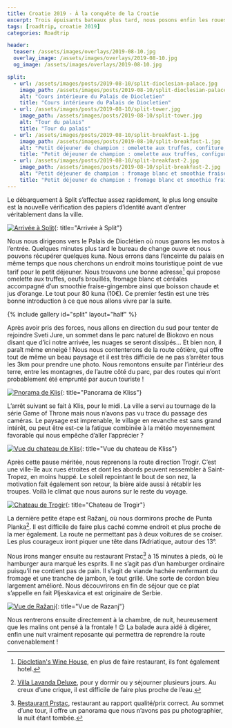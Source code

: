 ```yaml
---
title: Croatie 2019 - À la conquête de la Croatie
excerpt: Trois épuisants bateaux plus tard, nous posons enfin les roues à terre, en Croatie ! 
tags: [roadtrip, croatie 2019]
categories: Roadtrip

header:
  teaser: /assets/images/overlays/2019-08-10.jpg
  overlay_image: /assets/images/overlays/2019-08-10.jpg
  og_image: /assets/images/overlays/2019-08-10.jpg

split:
  - url: /assets/images/posts/2019-08-10/split-dioclesian-palace.jpg
    image_path: /assets/images/posts/2019-08-10/split-dioclesian-palace.jpg
    alt: "Cours intérieure du Palais de Diocletien"
    title: "Cours intérieure du Palais de Diocletien"
  - url: /assets/images/posts/2019-08-10/split-tower.jpg
    image_path: /assets/images/posts/2019-08-10/split-tower.jpg
    alt: "Tour du palais"
    title: "Tour du palais"
  - url: /assets/images/posts/2019-08-10/split-breakfast-1.jpg
    image_path: /assets/images/posts/2019-08-10/split-breakfast-1.jpg
    alt: "Petit déjeuner de champion : omelette aux truffes, confiture, beurre !"
    title: "Petit déjeuner de champion : omelette aux truffes, configure, beurre !"
  - url: /assets/images/posts/2019-08-10/split-breakfast-2.jpg
    image_path: /assets/images/posts/2019-08-10/split-breakfast-2.jpg
    alt: "Petit déjeuner de champion : fromage blanc et smoothie fraise-gingembre qui réveille !"
    title: "Petit déjeuner de champion : fromage blanc et smoothie fraise-gingembre qui réveille !"
---
```


Le débarquement à Split s’effectue assez rapidement, le plus long ensuite est la nouvelle vérification des papiers
d’identité avant d’entrer véritablement dans la ville.

[![Arrivée à Split](/assets/images/posts/2019-08-10/split-arrival.jpg)](/assets/images/posts/2019-08-10/split-arrival.jpg){: title="Arrivée à Split"}

Nous nous dirigeons vers le Palais de Dioclétien où nous garons les motos à l’entrée. Quelques minutes plus tard le
bureau de change ouvre et nous pouvons récupérer quelques kuna. Nous errons dans l’enceinte du palais en même temps que
nous cherchons un endroit moins touristique point de vue tarif pour le petit déjeuner. Nous trouvons une bonne adresse[^1]
qui propose omelette aux truffes, oeufs brouillés, fromage blanc et céréales accompagné d’un smoothie fraise-gingembre
ainsi que boisson chaude et jus d’orange. Le tout pour 80 kuna (10€). Ce premier festin est une très bonne 
introduction à ce que nous allons vivre par la suite.

{% include gallery id="split" layout="half" %}

Après avoir pris des forces, nous allons en direction du sud pour tenter de rejoindre Sveti Jure, un sommet dans le
parc naturel de Biokovo en nous disant que d’ici notre arrivée, les nuages se seront dissipés… Et bien non, il
paraît même enneigé ! Nous nous contenterons de la route côtière, qui offre tout de même un beau paysage et il est très
difficile de ne pas s’arrêter tous les 3km pour prendre une photo. Nous remontons ensuite par l’intérieur des terre,
entre les montagnes, de l’autre côté du parc, par des routes qui n’ont probablement été emprunté par aucun touriste !

[![Pnorama de Klis](/assets/images/posts/2019-08-10/klis-panorama.jpg)](/assets/images/posts/2019-08-10/klis-panorama.jpg){: title="Panorama de Kliss"}

L’arrêt suivant se fait à Klis, pour le midi. La ville a servi au tournage de la série Game of Throne mais nous n’avons
pas vu trace du passage des caméras. Le paysage est imprenable, le village en revanche est sans grand intérêt, ou peut
être est-ce la fatigue combinée à la météo moyennement favorable qui nous empêche d’aller l’apprécier ?

[![Vue du chateau de Klis](/assets/images/posts/2019-08-10/klis-castle.jpg)](/assets/images/posts/2019-08-10/klis-castle.jpg){: title="Vue du chateau de Kliss"}

Après cette pause méritée, nous reprenons la route direction Trogir. C’est une ville-île aux rues étroites et dont les
abords peuvent ressembler à Saint-Tropez, en moins huppé. Le soleil repointant le bout de son nez, la motivation fait
également son retour, la bière aide aussi à rétablir les troupes. Voilà le climat que nous aurons sur le reste du voyage.

[![Chateau de Trogir](/assets/images/posts/2019-08-10/trogir-castle.jpg)](/assets/images/posts/2019-08-10/trogir-castle.jpg){: title="Chateau de Trogir"}

La dernière petite étape est Ražanj, où nous dormirons proche de Punta Planka[^2]. Il est difficile de faire plus caché
comme endroit et plus proche de la mer également. La route ne permettant pas à deux voitures de se croiser. Les plus
courageux iront piquer une tête dans l’Adriatique, autour des 13°.

Nous irons manger ensuite au restaurant Prstac[^3] à 15 minutes à pieds, où le hamburger aura marqué les esprits. Il ne 
s’agit pas d’un hamburger ordinaire puisqu’il ne contient pas de pain. Il s’agit de viande hachée renfermant du fromage
et une tranche de jambon, le tout grillé. Une sorte de cordon bleu largement amélioré. Nous découvrirons en fin de
séjour que ce plat s’appelle en fait Pljeskavica et est originaire de Serbie.

[![Vue de Ražanj](/assets/images/posts/2019-08-10/razanj.jpg)](/assets/images/posts/2019-08-10/razanj.jpg){: title="Vue de Razanj"}

Nous rentrerons ensuite directement à la chambre, de nuit, heureusement que les malins ont pensé à la frontale ! 😉
La balade aura aidé à digérer, enfin une nuit vraiment reposante qui permettra de reprendre la route convenablement !

[^1]: [Diocletian's Wine House](https://goo.gl/maps/Bdf7gEWQH8rz5CrU7), en plus de faire restaurant, ils font également hotel.
[^2]: [Villa Lavanda Deluxe](https://goo.gl/maps/WoT93jezGHNstj2x6), pour y dormir ou y séjourner plusieurs jours. Au creux d’une crique, il est difficile de faire plus proche de l’eau.
[^3]: [Restaurant Prstac](https://goo.gl/maps/2kxpB1PiUcyrjExn8), restaurant au rapport qualité/prix correct. Au sommet d’une tour, il offre un panorama que nous n’avons pas pu photographier, la nuit étant tombée.
